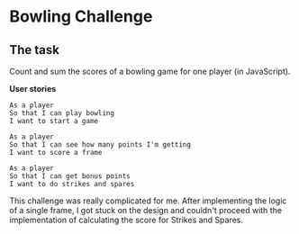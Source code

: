 
Bowling Challenge
=================



The task
----
Count and sum the scores of a bowling game for one player (in JavaScript).



**User stories**

```
As a player
So that I can play bowling
I want to start a game

As a player
So that I can see how many points I'm getting
I want to score a frame

As a player
So that I can get bonus points
I want to do strikes and spares
```

This challenge was really complicated for me. After implementing the logic of a single frame, I got stuck on the design and couldn't proceed with the implementation of calculating the score for Strikes and Spares.
